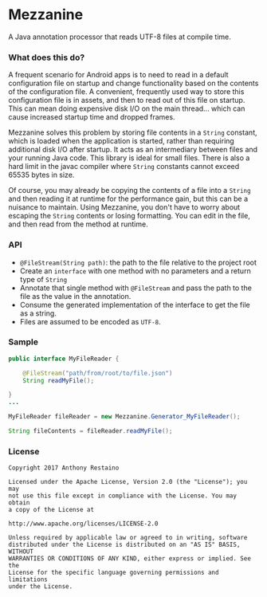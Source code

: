 # Mezzanine
A Java annotation processor that reads UTF-8 files at compile time.

### What does this do?
A frequent scenario for Android apps is to need to read in a default configuration file on startup and change functionality based on the contents of the configuration file. A convenient, frequently used way to store this configuration file is in assets, and then to read out of this file on startup. This can mean doing expensive disk I/O on the main thread... which can cause increased startup time and dropped frames.

Mezzanine solves this problem by storing file contents in a `String` constant, which is loaded when the application is started, rather than requiring additional disk I/O after startup. It acts as an intermediary between files and your running Java code. This library is ideal for small files. There is also a hard limit in the javac compiler where `String` constants cannot exceed 65535 bytes in size.

Of course, you may already be copying the contents of a file into a `String` and then reading it at runtime for the performance gain, but this can be a nuisance to maintain. Using Mezzanine, you don't have to worry about escaping the `String` contents or losing formatting. You can edit in the file, and then read from the method at runtime.

### API
- `@FileStream(String path)`: the path to the file relative to the project root
- Create an `interface` with one method with no parameters and a return type of `String`
- Annotate that single method with `@FileStream` and pass the path to the file as the value in the annotation.
- Consume the generated implementation of the interface to get the file as a string.
- Files are assumed to be encoded as `UTF-8`.

### Sample
```Java
public interface MyFileReader {

    @FileStream("path/from/root/to/file.json")
    String readMyFile();

}
...

MyFileReader fileReader = new Mezzanine.Generator_MyFileReader();

String fileContents = fileReader.readMyFile();
```

### License
````
Copyright 2017 Anthony Restaino

Licensed under the Apache License, Version 2.0 (the "License"); you may 
not use this file except in compliance with the License. You may obtain 
a copy of the License at

http://www.apache.org/licenses/LICENSE-2.0

Unless required by applicable law or agreed to in writing, software 
distributed under the License is distributed on an "AS IS" BASIS, WITHOUT 
WARRANTIES OR CONDITIONS OF ANY KIND, either express or implied. See the 
License for the specific language governing permissions and limitations 
under the License.
````
